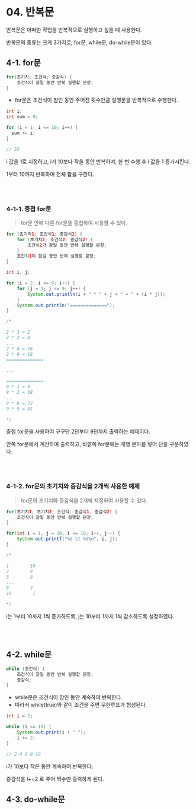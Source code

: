 # 04. 반복문

반복문은 어떠한 작업을 반복적으로 실행하고 싶을 때 사용한다.

반복문의 종류는 크게 3가지로, for문, while문, do-while문이 있다.


## 4-1. for문

```java
for(초기치; 조건식; 증감식) {
    조건식이 참일 동안 반복 실행할 문장;
}
```
- for문은 조건식이 참인 동안 주어진 횟수만큼 실행문을 반복적으로 수행한다.

```java
int i;
int sum = 0;

for (i = 1; i <= 10; i++) {
  sum += i;
}

// 55
```
i 값을 1로 지정하고, i가 10보다 작을 동안 반복하며, 한 번 수행 후 i 값을 1 증가시킨다.

1부터 10까지 반복하며 전체 합을 구한다.

<br/><br/>

### 4-1-1. 중첩 for문
> for문 안에 다른 for문을 중첩하여 사용할 수 있다.

```java
for (초기치1; 조건식1; 증감식1) {
    for (초기치2; 조건식2; 증감식2) {
        조건식2가 참일 동안 반복 실행할 문장;
    }
    조건식1이 참일 동안 반복 실행할 문장;
}
```

```java
int i, j;

for (i = 2; i <= 9; i++) {
    for (j = 1; j <= 9; j++) {
        System.out.println(i + " * " + j + " = " + (i * j));
    }
    System.out.println("==============");
}

/*

2 * 1 = 2
2 * 2 = 4
...
2 * 8 = 16
2 * 9 = 18
==============

...

==============
9 * 1 = 9
9 * 2 = 18
...
9 * 8 = 72
9 * 9 = 81

*/
```

중첩 for문을 사용하여 구구단 2단부터 9단까지 출력하는 예제이다.

안쪽 for문에서 계산하여 출력하고, 바깥쪽 for문에는 개행 문자를 넣어 단을 구분하였다.

<br/><br/>

### 4-1-2. for문의 초기치와 증감식을 2개씩 사용한 예제
> for문의 초기치와 증감식을 2개씩 지정하여 사용할 수 있다.

```java
for(초기치1, 초기치2; 조건식; 증감식1, 증감식2) {
    조건식이 참일 동안 반복 실행할 문장;
}
```

```java
for(int i = 1, j = 10; i <= 10; i++, j--) {
    System.out.printf("%d \t %d%n", i, j);
}

/*

1        10
2        9
3        8
...
9        2
10        1

*/
```

i는 1부터 10까지 1씩 증가하도록, j는 10부터 1까지 1씩 감소하도록 설정하였다.

<br/><br/>

## 4-2. while문

```java
while (조건식) {
    조건식이 참일 동안 반복 실행할 문장;
    증감식;
}
```

- while문은 조건식이 참인 동안 계속하여 반복한다.
- 따라서 while(true)와 같이 조건을 주면 무한루프가 형성된다.

```java
int i = 2;

while (i <= 10) {
    System.out.print(i + " ");
    i += 2;
}

// 2 4 6 8 10
```

i가 10보다 작은 동안 계속하여 반복한다.

증감식을 i+=2 로 주어 짝수만 출력하게 된다.

## 4-3. do-while문
